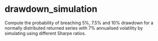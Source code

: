 # drawdown_simulation

Compute the probability of breaching 5%, 7.5% and 10% drawdown for a normally distributed returned series with 7% annualised volatility by simulating using different Sharpe ratios.
